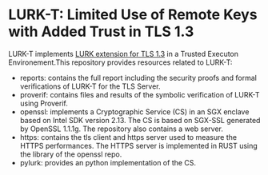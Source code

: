 # LURK-T: Limited Use of Remote Keys with Added Trust in TLS 1.3

LURK-T implements [LURK extension for TLS 1.3](https://www.ietf.org/archive/id/draft-mglt-lurk-tls13-06.html) in a Trusted Executon Environement.This repository provides resources related to LURK-T:

* reports: contains the full report including the security proofs and formal verifications of LURK-T for the TLS Server. 
* proverif: contains files and results of the symbolic verification of LURK-T using Proverif.
* openssl: implements a Cryptographic Service (CS) in an SGX enclave based on Intel SDK version 2.13. The CS is based on SGX-SSL generated by OpenSSL 1.1.1g. The repository also contains a web server.
* https: contains the tls client and https server used to measure the HTTPS performances. The HTTPS server is implemented in RUST using the library of the openssl repo.  
* pylurk: provides an python implementation of the CS. 

<!--
**lurk-t/lurk-t** is a ✨ _special_ ✨ repository because its `README.md` (this file) appears on your GitHub profile.

Here are some ideas to get you started:

- 🔭 I’m currently working on ...
- 🌱 I’m currently learning ...
- 👯 I’m looking to collaborate on ...
- 🤔 I’m looking for help with ...
- 💬 Ask me about ...
- 📫 How to reach me: ...
- 😄 Pronouns: ...
- ⚡ Fun fact: ...
-->
